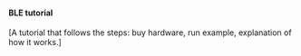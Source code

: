 #### BLE tutorial

[A tutorial that follows the steps: buy hardware, run example, explanation of how it works.]
